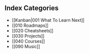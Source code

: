 ## Index Categories
- [[Kanban|001 What To Learn Next]]
- [[010 Roadmaps]]
- [[020 Cheatsheets]]
- [[030 Projects]]
- [[040 Courses]]
- [[090 Music]]